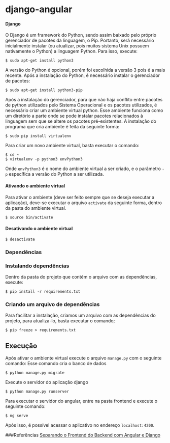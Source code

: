 # django-angular

#### Django
O Django é um framework do Python, sendo assim baixado pelo próprio gerenciador de pacotes da linguagem, o Pip. Portanto, será necessário inicialmente instalar (ou atualizar, pois muitos sistema Unix possuem nativamente o Python) a linguagem Python. Para isso, execute:
```
$ sudo apt-get install python3
```
A versão do Python é opcional, porém foi escolhida a versão 3 pois é a mais recente. Após a instalação do Python, é necessário instalar o gerenciador de pacotes:
```
$ sudo apt-get install python3-pip
```
Após a instalação do gerenciador, para que não haja conflito entre pacotes de python utilizados pelo Sistema Operacional e os pacotes utilizados, é necessário criar um ambiente virtual python. Esse ambiente funciona como um diretório a parte onde se pode instalar pacotes relacionados à linguagem sem que se altere os pacotes pré-existentes. A instalação do programa que cria ambiente é feita da seguinte forma:
```
$ sudo pip install virtualenv
```
Para criar um novo ambiente virtual, basta executar o comando:
```
$ cd ~
$ virtualenv -p python3 envPython3
```
Onde `envPython3` é o nome do ambiente virtual a ser criado, e o parâmetro `-p` específica a versão do Python a ser utilizada.

#### Ativando o ambiente virtual
Para ativar o ambiente (deve ser feito sempre que se deseja executar a aplicação), deve-se executar o arquivo `activate` da seguinte forma, dentro da pasta do ambiente virtual.
```
$ source bin/activate
```

#### Desativando o ambiente virtual
```
$ desactivate
```

### Dependências

### Instalando dependências
Dentro da pasta do projeto que contém o arquivo com as dependências, execute:
```
$ pip install -r requirements.txt
```

### Criando um arquivo de dependências
Para facilitar a instalação, criamos um arquivo com as dependências do projeto, para atualiza-lo, basta executar o comando;
```
$ pip freeze > requirements.txt
```

## Execução
Após ativar o ambiente virtual execute o arquivo `manage.py` com o seguinte comando: Esse comando cria o banco de dados
```
$ python manage.py migrate
```
Execute o servidor do aplicação django
```
$ python manage.py runserver
```
Para executar o servidor do angular, entre na pasta frontend e execute o seguinte comando:
```
$ ng serve 
```
Após isso, é possível acessar o aplicativo no endereço `localhost:4200`.

###Referências
[Separando o Frontend do Backend com Angular e Django](https://humberto.io/blog/separando-o-frontend-do-backend-com-angular-e-django/)
